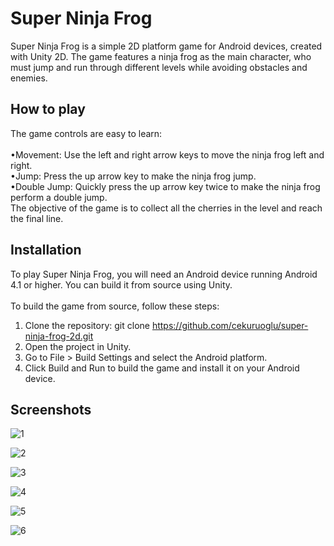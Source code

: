 # Super Ninja Frog 
Super Ninja Frog is a simple 2D platform game for Android devices, created with Unity 2D. The game features a ninja frog as the main character, who must jump and run through different levels while avoiding obstacles and enemies.<br>
## How to play
The game controls are easy to learn:<br>
<br>
•Movement: Use the left and right arrow keys to move the ninja frog left and right.<br>
•Jump: Press the up arrow key to make the ninja frog jump.<br>
•Double Jump: Quickly press the up arrow key twice to make the ninja frog perform a double jump.<br>
The objective of the game is to collect all the cherries in the level and reach the final line. <br>
## Installation
To play Super Ninja Frog, you will need an Android device running Android 4.1 or higher. You can build it from source using Unity. <br>
<br>
To build the game from source, follow these steps:<br>

1. Clone the repository: git clone https://github.com/cekuruoglu/super-ninja-frog-2d.git<br>
2. Open the project in Unity.<br>
3. Go to File > Build Settings and select the Android platform.<br>
4. Click Build and Run to build the game and install it on your Android device.<br>
## Screenshots
![1](https://user-images.githubusercontent.com/128997898/236850554-785d78ce-9ffa-4c8f-a048-0d014c1d2da3.png)

![2](https://user-images.githubusercontent.com/128997898/236851670-e4e61fce-de8e-4246-a184-62ebcb872985.png)

![3](https://user-images.githubusercontent.com/128997898/236851721-a3b1e143-e07a-47ad-b656-9becc831cc46.png)

![4](https://user-images.githubusercontent.com/128997898/236851759-ee1b9714-70be-484b-a434-f7ee779d21ee.png)

![5](https://user-images.githubusercontent.com/128997898/236851802-8b691cec-34ad-4ba7-b733-68418e97f4b2.png)

![6](https://user-images.githubusercontent.com/128997898/236851841-4e98cf34-efed-42c3-ba92-b047c0c94574.png)
